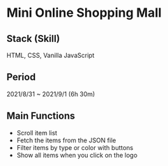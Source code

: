 # Mini Online Shopping Mall


## Stack (Skill)
HTML, CSS, Vanilla JavaScript

## Period
2021/8/31 ~ 2021/9/1 (6h 30m)

## Main Functions
* Scroll item list
* Fetch the items from the JSON file
* Filter items by type or color with buttons
* Show all items when you click on the logo
